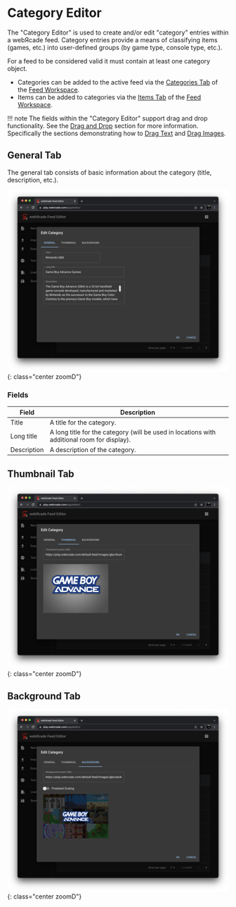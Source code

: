 # Category Editor

The "Category Editor" is used to create and/or edit "category" entries within a webЯcade feed. Category entries provide a means of classifying items (games, etc.) into user-defined groups
(by game type, console type, etc.). 

For a feed to be considered valid it must contain at least one category object.

  * Categories can be added to the active feed via the [Categories Tab](../workspace/categoriestab.md) of the [Feed Workspace](../workspace/index.md). 
  * Items can be added to categories via the [Items Tab](../workspace/itemstab.md) of the [Feed Workspace](../workspace/index.md).

!!! note
    The fields within the "Category Editor" support drag and drop functionality. See the [Drag and Drop](../draganddrop.md) section for more information. Specifically the sections demonstrating how to [Drag Text](../draganddrop.md#drag-text) and [Drag Images](../draganddrop.md#drag-images).

## General Tab

The general tab consists of basic information about the category (title, description, etc.).

![](../../assets/images/editor/categoryeditor/generaltab.png){: class="center zoomD"}

### Fields

| __Field__ | __Description__ |
| --- | --- |
| Title | A title for the category. |
| Long title |A long title for the category (will be used in locations with additional room for display). |
| Description | A description of the category. |

## Thumbnail Tab

![](../../assets/images/editor/categoryeditor/thumbnailtab.png){: class="center zoomD"}

## Background Tab

![](../../assets/images/editor/categoryeditor/backgroundtab.png){: class="center zoomD"}
